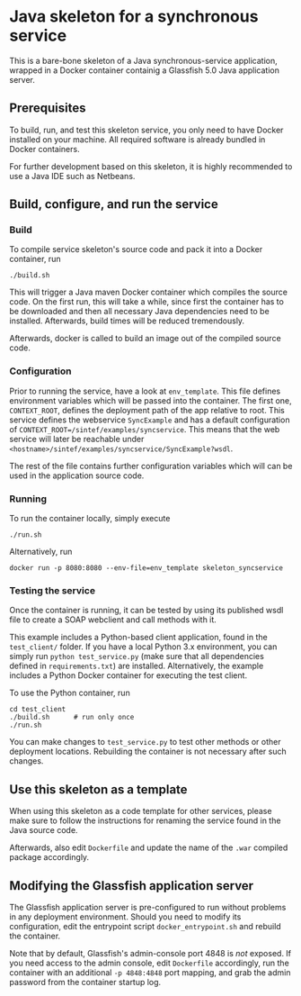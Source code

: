 Java skeleton for a synchronous service
=======================================

This is a bare-bone skeleton of a Java synchronous-service application, wrapped
in a Docker container containig a Glassfish 5.0 Java application server.

## Prerequisites
To build, run, and test this skeleton service, you only need to have Docker
installed on your machine. All required software is already bundled in Docker
containers.

For further development based on this skeleton, it is highly recommended to
use a Java IDE such as Netbeans.

## Build, configure, and run the service
### Build
To compile service skeleton's source code and pack it into a Docker container, run
```
./build.sh
```

This will trigger a Java maven Docker container which compiles the source code.
On the first run, this will take a while, since first the container has to be
downloaded and then all necessary Java dependencies need to be installed.
Afterwards, build times will be reduced tremendously.

Afterwards, docker is called to build an image out of the compiled source code.

### Configuration
Prior to running the service, have a look at `env_template`. This file defines
environment variables which will be passed into the container. The first one,
`CONTEXT_ROOT`, defines the deployment path of the app relative to root. This
service defines the webservice `SyncExample` and has a default configuration of
`CONTEXT_ROOT=/sintef/examples/syncservice`. This means that the web service
will later be reachable under
`<hostname>/sintef/examples/syncservice/SyncExample?wsdl`.

The rest of the file contains further configuration variables which will can be
used in the application source code.

### Running
To run the container locally, simply execute
```
./run.sh
```

Alternatively, run
```
docker run -p 8080:8080 --env-file=env_template skeleton_syncservice
```

### Testing the service
Once the container is running, it can be tested by using its published wsdl
file to create a SOAP webclient and call methods with it.

This example includes a Python-based client application, found in the
`test_client/` folder. If you have a local Python 3.x environment, you can
simply run `python test_service.py` (make sure that all dependencies defined in
`requirements.txt`) are installed. Alternatively, the example includes a Python
Docker container for executing the test client.

To use the Python container, run
```
cd test_client
./build.sh      # run only once
./run.sh
```

You can make changes to `test_service.py` to test other methods or other
deployment locations. Rebuilding the container is not necessary after such
changes.

## Use this skeleton as a template
When using this skeleton as a code template for other services, please make sure
to follow the instructions for renaming the service found in the Java source code.

Afterwards, also edit `Dockerfile` and update the name of the `.war` compiled package
accordingly.

## Modifying the Glassfish application server
The Glassfish application server is pre-configured to run without problems in
any deployment environment. Should you need to modify its configuration, edit
the entrypoint script `docker_entrypoint.sh` and rebuild the container.

Note that by default, Glassfish's admin-console port 4848 is _not_ exposed. If
you need access to the admin console, edit `Dockerfile` accordingly, run the
container with an additional `-p 4848:4848` port mapping, and grab the admin
password from the container startup log.
